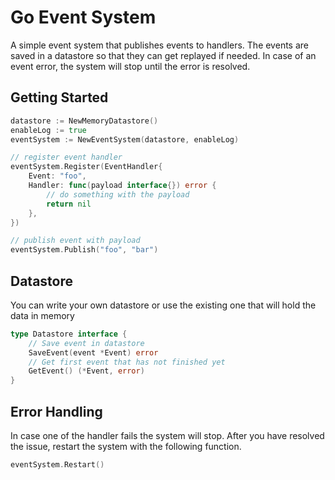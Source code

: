 # Go Event System

A simple event system that publishes events to handlers. The events are saved in a datastore so that they can get replayed if needed. In case of an event error, the system will stop until the error is resolved.

## Getting Started

```go
datastore := NewMemoryDatastore()
enableLog := true
eventSystem := NewEventSystem(datastore, enableLog)

// register event handler
eventSystem.Register(EventHandler{
    Event: "foo",
    Handler: func(payload interface{}) error {
        // do something with the payload
        return nil
    },
})

// publish event with payload
eventSystem.Publish("foo", "bar")
```

## Datastore

You can write your own datastore or use the existing one that will hold the data in memory

```go
type Datastore interface {
	// Save event in datastore
	SaveEvent(event *Event) error
	// Get first event that has not finished yet
	GetEvent() (*Event, error)
}
```

## Error Handling

In case one of the handler fails the system will stop. After you have resolved the issue, restart the system with the following function.

```go
eventSystem.Restart()
```
